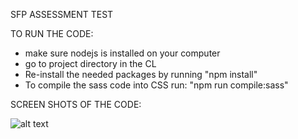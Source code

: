 SFP ASSESSMENT TEST

TO RUN THE CODE:
- make sure nodejs is installed on your computer
- go to project directory in the CL
- Re-install the needed packages by running "npm install"
- To compile the sass code into CSS run: "npm run compile:sass"

SCREEN SHOTS OF THE CODE:

![alt text](https://raw.githubusercontent.com/username/projectname/branch/path/to/img.png)
